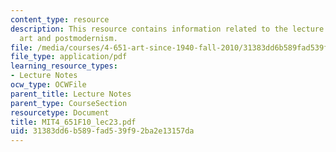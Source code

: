 ```yaml
---
content_type: resource
description: This resource contains information related to the lecture 80's political
  art and postmodernism.
file: /media/courses/4-651-art-since-1940-fall-2010/31383dd6b589fad539f92ba2e13157da_MIT4_651F10_lec23.pdf
file_type: application/pdf
learning_resource_types:
- Lecture Notes
ocw_type: OCWFile
parent_title: Lecture Notes
parent_type: CourseSection
resourcetype: Document
title: MIT4_651F10_lec23.pdf
uid: 31383dd6-b589-fad5-39f9-2ba2e13157da
---
```

